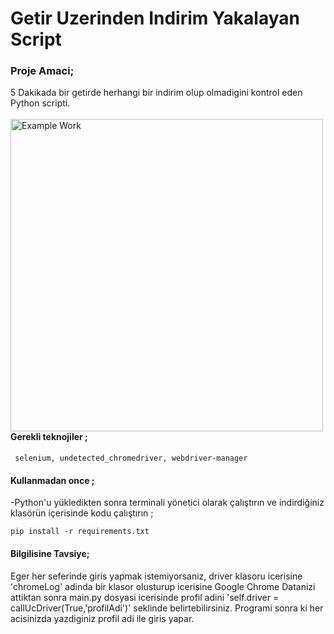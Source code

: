 # Getir Uzerinden Indirim Yakalayan Script
 
### Proje Amaci;
 5 Dakikada bir getirde herhangi bir indirim olup olmadigini kontrol eden Python scripti.
<br><br>
<img src = 'https://github.com/linuxkerem/python_getir_indirim_yakalayici/blob/main/images/example.png' alt = 'Example Work' width='500' align='left'/>
<br><br><br>
#### Gerekli teknojiler ;

	 selenium, undetected_chromedriver, webdriver-manager


#### Kullanmadan once ;

-Python'u yükledikten sonra terminali yönetici olarak çalıştırın ve indirdiğiniz klasörün içerisinde kodu çalıştırın ;

	pip install -r requirements.txt

#### Bilgilisine Tavsiye;
Eger her seferinde giris yapmak istemiyorsaniz, driver klasoru icerisine 'chromeLog' adinda bir klasor olusturup icerisine Google Chrome Datanizi attiktan sonra main.py dosyasi icerisinde profil adini 'self.driver = callUcDriver(True,'profilAdi')' seklinde belirtebilirsiniz. Programi sonra ki her acisinizda yazdiginiz profil adi ile giris yapar. 

